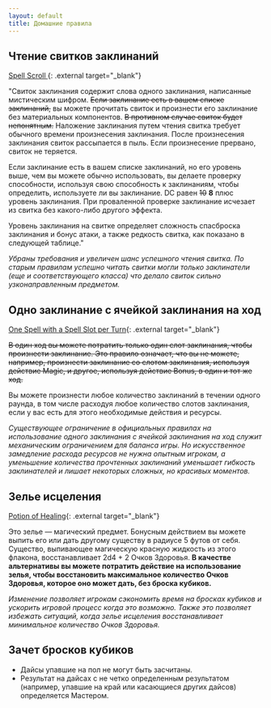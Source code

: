 ```yaml
---
layout: default
title: Домашние правила
---
```


## Чтение свитков заклинаний
[ Spell Scroll ](https://www.dndbeyond.com/magic-items/9229085-spell-scroll){: .external target="_blank"}

"Свиток заклинания содержит слова одного заклинания, написанные мистическим шифром. ~~Если заклинание есть в вашем списке заклинаний,~~ вы можете прочитать свиток и произнести его заклинание без материальных компонентов. ~~В противном случае свиток будет непонятным.~~ Наложение заклинания путем чтения свитка требует обычного времени произнесения заклинания. После произнесения заклинания свиток рассыпается в пыль. Если произнесение прервано, свиток не теряется.

Если заклинание есть в вашем списке заклинаний, но его уровень выше, чем вы можете обычно использовать, вы делаете проверку способности, используя свою способность к заклинаниям, чтобы определить, используете ли вы заклинание. DC равен ~~10~~ **8** плюс уровень заклинания. При проваленной проверке заклинание исчезает из свитка без какого-либо другого эффекта.

Уровень заклинания на свитке определяет сложность спасброска заклинания и бонус атаки, а также редкость свитка, как показано в следующей таблице."

*Убраны требования и увеличен шанс успешного чтения свитка. По старым правилам успешно читать свитки могли только заклинатели (еще и соответствующего класса) что делало свиток сильно узконаправленным предметом.*

## Одно заклинание с ячейкой заклинания на ход
[One Spell with a Spell Slot per Turn](https://www.dndbeyond.com/sources/dnd/phb-2024/spells#CastingSpells){: .external target="_blank"}

~~В один ход вы можете потратить только один слот заклинания, чтобы произнести заклинание. Это правило означает, что вы не можете, например, произнести заклинание со слотом заклинания, используя действие Magic, и другое, используя действие Bonus, в один и тот же ход.~~

Вы можете произнести любое количество заклинаний в течении одного раунда, в том числе расходуя любое количество слотов заклинания, если у вас есть для этого необходимые действия и ресурсы.

*Существующее ограничение в официальных правилах на использование одного заклинания с ячейкой заклинания на ход служит механическим ограничением для баланса игры. Но искусственное замедление расхода ресурсов не нужна опытным игрокам, а уменьшение количества прочтенных заклинаний уменьшает гибкость заклинателей и лишает некоторых сложных, но красивых моментов.*

## Зелье исцеления
[Potion of Healing](https://www.dndbeyond.com/sources/dnd/phb-2024/equipment#PotionofHealing50GP){: .external target="_blank"}

Это зелье — магический предмет. Бонусным действием вы можете выпить его или дать другому существу в радиусе 5 футов от себя. Существо, выпивающее магическую красную жидкость из этого флакона, восстанавливает 2d4 + 2 Очков Здоровья. **В качестве альтернативы вы можете потратить действие на использование зелья, чтобы восстановить максимальное количество Очков Здоровья, которое оно может дать, без броска кубиков.**

*Изменение позволяет игрокам сэкономить время на бросках кубиков и ускорить игровой процесс когда это возможно. Также это позволяет избежать ситуаций, когда зелье исцеления восстанавливает минимальное количество Очков Здоровья.*

## Зачет бросков кубиков
- Дайсы упавшие на пол не могут быть засчитаны.
- Результат на дайсах с не четко определенным результатом (например, упавшие на край или касающиеся других дайсов) определяется Мастером. 